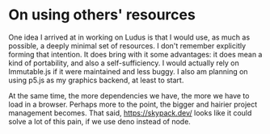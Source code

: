 # On using others' resources

One idea I arrived at in working on Ludus is that I would use, as much as possible, a deeply minimal set of resources. I don't remember explicitly forming that intention. It does bring with it some advantages: it does mean a kind of portability, and also a self-sufficiency. I would actually rely on Immutable.js if it were maintained and less buggy. I also am planning on using p5.js as my graphics backend, at least to start.

At the same time, the more dependencies we have, the more we have to load in a browser. Perhaps more to the point, the bigger and hairier project management becomes. That said, https://skypack.dev/ looks like it could solve a lot of this pain, if we use deno instead of node.